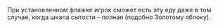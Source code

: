 При установленном флажке игрок сможет есть эту еду даже в том случае, когда шкала сытости - полная (подобно Золотому яблоку).